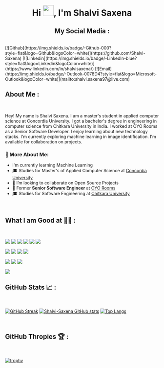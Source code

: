<h1 align="center">Hi <img src="https://media.giphy.com/media/hvRJCLFzcasrR4ia7z/giphy.gif" width="35">, I'm Shalvi Saxena</h1>

<h2 align="center"> My Social Media : </h2>
<br>
[![Github](https://img.shields.io/badge/-Github-000?style=flat&logo=Github&logoColor=white)](https://github.com/Shalvi-Saxena)
[![Linkedin](https://img.shields.io/badge/-LinkedIn-blue?style=flat&logo=Linkedin&logoColor=white)](https://www.linkedin.com/in/shalvisaxena/)
[![Email](https://img.shields.io/badge/-Outlook-0078D4?style=flat&logo=Microsoft-Outlook&logoColor=white)](mailto:shalvi.saxena97@live.com)


## About Me :

<br>

Hey!
My name is Shalvi Saxena. I am a master's student in applied computer science at Concordia University. I got a bachelor's degree in engineering in computer science from Chitkara University in India. I worked at OYO Rooms as a Senior Software Developer.
I enjoy learning about new technology stacks. I'm currently exploring machine learning in image identification.  I'm available for collaboration on projects.

### 🧐 More About Me:

- I'm currently learning Machine Learning
- 🎓 Studies for Master's of Applied Computer Science at [Concordia University](https://www.concordia.ca/)
- 🤝 I’m looking to collaborate on Open Source Projects
- 🏢 Former **Senior Software Engineer** at [OYO Rooms](https://www.oyorooms.com/us/)
- 🎓 Studies for Software Engineering at [Chitkara University](https://www.chitkara.edu.in/)

<br>

## What I am Good at 🧑‍💻 :

<br>

<img src="https://img.icons8.com/color/48/000000/html-5--v1.png"/> <img src="https://img.icons8.com/color/48/000000/css3.png"/> <img src="https://img.icons8.com/color/48/000000/sass.png"/> <img src="https://img.icons8.com/color/48/000000/javascript--v1.png"/> <img src="https://img.icons8.com/office/48/000000/react.png"/> <img src="https://img.icons8.com/color/48/000000/nextjs.png"/>

<img src="https://img.icons8.com/color/48/000000/java-coffee-cup-logo--v1.png"/> <img src="https://img.icons8.com/officel/48/000000/php-logo.png"/> <img src="https://img.icons8.com/fluency/48/000000/laravel.png"/> <img src="https://img.icons8.com/fluency/48/000000/wordpress.png"/>

<img src="https://img.icons8.com/color/48/000000/mysql-logo.png"/> <img src="https://img.icons8.com/color/48/000000/mongodb.png"/> <img src="https://img.icons8.com/color/48/000000/firebase.png"/>

<img src="https://img.icons8.com/color/48/000000/npm.png"/>

<br>


## GitHub Stats 📈 :

<br>

[![GitHub Streak](https://github-readme-streak-stats.herokuapp.com/?user=Shalvi-Saxena&theme=algolia&hide_longest_streak=true&hide_current_streak=true)](https://git.io/streak-stats)
[![Shalvi-Saxena GitHub stats](https://github-readme-stats.vercel.app/api?username=Shalvi-Saxena&theme=algolia)](https://github-readme-stats.vercel.app/api?username=Shalvi-Saxena&theme=algolia)
[![Top Langs](https://github-readme-stats.vercel.app/api/top-langs/?username=Shalvi-Saxena&theme=algolia)](https://github.com/Shalvi-Saxena/github-readme-stats)

<br>

## GitHub Thropies 🏆 :

<br>

[![trophy](https://github-profile-trophy.vercel.app/?username=Shalvi-Saxena)](https://github.com/Shalvi-Saxena/github-profile-trophy)

<br>
